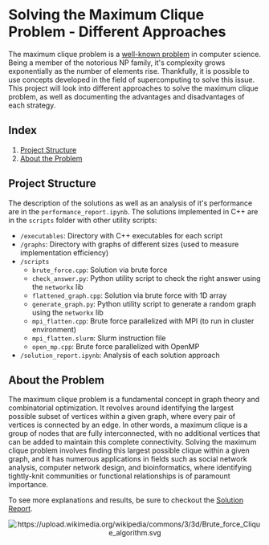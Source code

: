 # Solving the Maximum Clique Problem - Different Approaches

The maximum clique problem is a [well-known problem](https://en.wikipedia.org/wiki/Clique_problem) in computer science. Being a member of the notorious NP family, it's complexity grows exponentially as the number of elements rise. Thankfully, it is possible to use concepts developed in the field of supercomputing to solve this issue. This project will look into different approaches to solve the maximum clique problem, as well as documenting the advantages and disadvantages of each strategy.

## Index
1. [Project Structure](#project-structure)
2. [About the Problem](#about-the-problem)

## Project Structure
The description of the solutions as well as an analysis of it's performance are in the `performance_report.ipynb`. The solutions implemented in C++ are in the `scripts` folder with other utility scripts:

 - `/executables`: Directory with C++ executables for each script
 - `/graphs`: Directory with graphs of different sizes (used to measure implementation efficiency)
 - `/scripts`
    - `brute_force.cpp`: Solution via brute force
    - `check_answer.py`: Python utility script to check the right answer using the `networkx` lib
    - `flattened_graph.cpp`: Solution via brute force with 1D array
    - `generate_graph.py`: Python utility script to generate a random graph using the `networkx` lib
    - `mpi_flatten.cpp`: Brute force parallelized with MPI (to run in cluster environment)
    - `mpi_flatten.slurm`: Slurm instruction file
    - `open_mp.cpp`: Brute force parallelized with OpenMP
 - `/solution_report.ipynb`: Analysis of each solution approach

## About the Problem
The maximum clique problem is a fundamental concept in graph theory and combinatorial optimization. It revolves around identifying the largest possible subset of vertices within a given graph, where every pair of vertices is connected by an edge. In other words, a maximum clique is a group of nodes that are fully interconnected, with no additional vertices that can be added to maintain this complete connectivity. Solving the maximum clique problem involves finding this largest possible clique within a given graph, and it has numerous applications in fields such as social network analysis, computer network design, and bioinformatics, where identifying tightly-knit communities or functional relationships is of paramount importance.

To see more explanations and results, be sure to checkout the [Solution Report](solution_report.ipynb).

<p align="center">
  <img src="https://upload.wikimedia.org/wikipedia/commons/3/3d/Brute_force_Clique_algorithm.svg" alt="https://upload.wikimedia.org/wikipedia/commons/3/3d/Brute_force_Clique_algorithm.svg">
</p>
